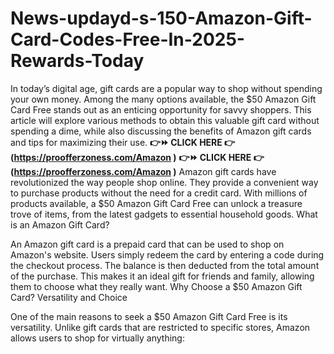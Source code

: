 # News-updayd-s-150-Amazon-Gift-Card-Codes-Free-In-2025-Rewards-Today
In today’s digital age, gift cards are a popular way to shop without spending your own money. Among the many options available, the $50 Amazon Gift Card Free stands out as an enticing opportunity for savvy shoppers. This article will explore various methods to obtain this valuable gift card without spending a dime, while also discussing the benefits of Amazon gift cards and tips for maximizing their use.
**👉⏩ CLICK HERE 👉 (https://proofferzoness.com/Amazon )**
**👉⏩ CLICK HERE 👉 (https://proofferzoness.com/Amazon )**
Amazon gift cards have revolutionized the way people shop online. They provide a convenient way to purchase products without the need for a credit card. With millions of products available, a $50 Amazon Gift Card Free can unlock a treasure trove of items, from the latest gadgets to essential household goods. What is an Amazon Gift Card?

An Amazon gift card is a prepaid card that can be used to shop on Amazon's website. Users simply redeem the card by entering a code during the checkout process. The balance is then deducted from the total amount of the purchase. This makes it an ideal gift for friends and family, allowing them to choose what they really want. Why Choose a $50 Amazon Gift Card? Versatility and Choice

One of the main reasons to seek a $50 Amazon Gift Card Free is its versatility. Unlike gift cards that are restricted to specific stores, Amazon allows users to shop for virtually anything:
